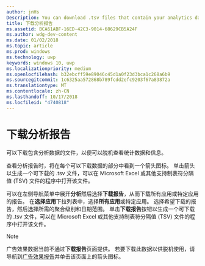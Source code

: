 ```yaml
---
author: jnHs
Description: You can download .tsv files that contain your analytics data so that you can review your stats and info offline.
title: 下载分析报告
ms.assetid: BCA61ABF-16ED-42C3-9014-68629CB5A24F
ms.author: wdg-dev-content
ms.date: 01/02/2018
ms.topic: article
ms.prod: windows
ms.technology: uwp
keywords: windows 10, uwp
ms.localizationpriority: medium
ms.openlocfilehash: b32ebcff59e89046c45d1a0f23d3bca1c268a6b9
ms.sourcegitcommit: 1c6325aa572868b789fcdd2efc9203f67a83872a
ms.translationtype: MT
ms.contentlocale: zh-CN
ms.lasthandoff: 10/17/2018
ms.locfileid: "4740818"
---
```

# <a name="download-analytics-reports"></a>下载分析报告


可以下载包含分析数据的文件，以便可以脱机查看统计数据和信息。

查看分析报告时，将在每个可以下载数据的部分中看到一个箭头图标。 单击箭头以生成一个可下载的 .tsv 文件，可以在 Microsoft Excel 或其他支持制表符分隔值 (TSV) 文件的程序中打开该文件。

可以在左侧导航菜单中展开**分析**然后选择**下载报告**，从而下载所有应用或特定应用的报告。 在**选择应用**下拉列表中，选择**所有应用**或特定应用。 选择希望下载的报告，然后选择所需的聚合级别和日期范围。 单击**下载报告**按钮以生成一个可下载的 .tsv 文件，可以在 Microsoft Excel 或其他支持制表符分隔值 (TSV) 文件的程序中打开该文件。

> [!NOTE]
> 广告效果数据当前不通过**下载报告**页面提供。 若要下载此数据以供脱机使用，请导航到[广告效果报告](advertising-performance-report.md)并单击该页面上的箭头图标。 
